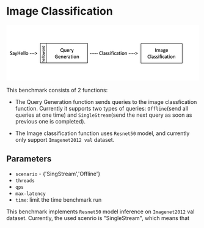 # Image Classification
![Alt text](image.png)

This benchmark consists of 2 functions:

- The Query Generation function sends queries to the image classfication function. Currently it supports two types of queries: `Offline`(send all queries at one time) and `SingleStream`(send the next query as soon as previous one is completed). 

- The Image classification function uses `Resnet50` model, and currently only support `Imagenet2012 val` dataset.

## Parameters
- `scenario` - {'SingStream','Offline'}
- `threads`
- `qps`
- `max-latency`
- `time`: limit the time benchmark run

This benchmark implements `Resnet50` model inference on `Imagenet2012` val dataset. Currently, the used scenrio is "SingleStream", which means that 
